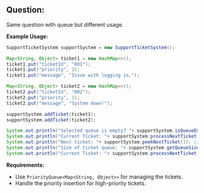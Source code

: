 ## Question:

Same question with queue but different usage.

**Example Usage:**

```java
SupportTicketSystem supportSystem = new SupportTicketSystem();

Map<String, Object> ticket1 = new HashMap<>();
ticket1.put("ticketId", "001");
ticket1.put("priority", 2);
ticket1.put("message", "Issue with logging in.");

Map<String, Object> ticket2 = new HashMap<>();
ticket2.put("ticketId", "002");
ticket2.put("priority", 1);
ticket2.put("message", "System down!");

supportSystem.addTicket(ticket1);
supportSystem.addTicket(ticket2);

System.out.println("Selected queue is empty? "+ supportSystem.isQueueEmpty()); // Output true if queue is empty
System.out.println("Current Ticket: "+ supportSystem.processNextTicket()); // Output ticket2 details
System.out.println("Next ticket: "+ supportSystem.peekNextTicket()); // Output next ticket in priority
System.out.println("Size of ticket queue: "+ supportSystem.getQueueSize()); // Output queue size
System.out.println("Current Ticket: "+ supportSystem.processNextTicket()); // Output ticket1 details
```

**Requirements:**
- Use `PriorityQueue<Map<String, Object>>` for managing the tickets.
- Handle the priority insertion for high-priority tickets.
